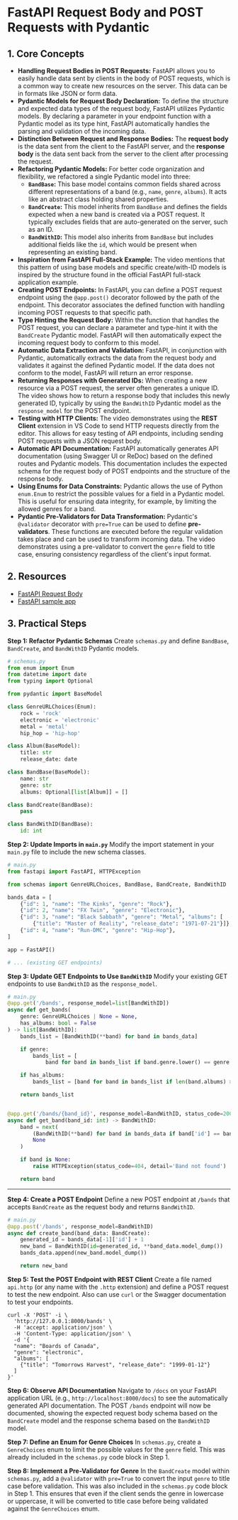 # FastAPI Request Body and POST Requests with Pydantic

## 1. Core Concepts

- **Handling Request Bodies in POST Requests:** FastAPI allows you to easily handle data sent by clients in the body of POST requests, which is a common way to create new resources on the server. This data can be in formats like JSON or form data.
- **Pydantic Models for Request Body Declaration:** To define the structure and expected data types of the request body, FastAPI utilizes Pydantic models. By declaring a parameter in your endpoint function with a Pydantic model as its type hint, FastAPI automatically handles the parsing and validation of the incoming data.
- **Distinction Between Request and Response Bodies:** The **request body** is the data sent from the client to the FastAPI server, and the **response body** is the data sent back from the server to the client after processing the request.
- **Refactoring Pydantic Models:** For better code organization and flexibility, we refactored a single Pydantic model into three:
  - **`BandBase`:** This base model contains common fields shared across different representations of a band (e.g., `name`, `genre`, `albums`). It acts like an abstract class holding shared properties.
  - **`BandCreate`:** This model inherits from `BandBase` and defines the fields expected when a new band is created via a POST request. It typically excludes fields that are auto-generated on the server, such as an ID.
  - **`BandWithID`:** This model also inherits from `BandBase` but includes additional fields like the `id`, which would be present when representing an existing band.
- **Inspiration from FastAPI Full-Stack Example:** The video mentions that this pattern of using base models and specific create/with-ID models is inspired by the structure found in the official FastAPI full-stack application example.
- **Creating POST Endpoints:** In FastAPI, you can define a POST request endpoint using the `@app.post()` decorator followed by the path of the endpoint. This decorator associates the defined function with handling incoming POST requests to that specific path.
- **Type Hinting the Request Body:** Within the function that handles the POST request, you can declare a parameter and type-hint it with the `BandCreate` Pydantic model. FastAPI will then automatically expect the incoming request body to conform to this model.
- **Automatic Data Extraction and Validation:** FastAPI, in conjunction with Pydantic, automatically extracts the data from the request body and validates it against the defined Pydantic model. If the data does not conform to the model, FastAPI will return an error response.
- **Returning Responses with Generated IDs:** When creating a new resource via a POST request, the server often generates a unique ID. The video shows how to return a response body that includes this newly generated ID, typically by using the `BandWithID` Pydantic model as the `response_model` for the POST endpoint.
- **Testing with HTTP Clients:** The video demonstrates using the **REST Client** extension in VS Code to send HTTP requests directly from the editor. This allows for easy testing of API endpoints, including sending POST requests with a JSON request body.
- **Automatic API Documentation:** FastAPI automatically generates API documentation (using Swagger UI or ReDoc) based on the defined routes and Pydantic models. This documentation includes the expected schema for the request body of POST endpoints and the structure of the response body.
- **Using Enums for Data Constraints:** Pydantic allows the use of Python `enum.Enum` to restrict the possible values for a field in a Pydantic model. This is useful for ensuring data integrity, for example, by limiting the allowed genres for a band.
- **Pydantic Pre-Validators for Data Transformation:** Pydantic's `@validator` decorator with `pre=True` can be used to define **pre-validators**. These functions are executed before the regular validation takes place and can be used to transform incoming data. The video demonstrates using a pre-validator to convert the `genre` field to title case, ensuring consistency regardless of the client's input format.

## 2. Resources

- [FastAPI Request Body](https://fastapi.tiangolo.com/tutorial/body/)
- [FastAPI sample app](https://github.com/fastapi/full-stack-fastapi-template)

## 3. Practical Steps

**Step 1: Refactor Pydantic Schemas**
Create `schemas.py` and define `BandBase`, `BandCreate`, and `BandWithID` Pydantic models.

```python
# schemas.py
from enum import Enum
from datetime import date
from typing import Optional

from pydantic import BaseModel

class GenreURLChoices(Enum):
    rock = 'rock'
    electronic = 'electronic'
    metal = 'metal'
    hip_hop = 'hip-hop'

class Album(BaseModel):
    title: str
    release_date: date

class BandBase(BaseModel):
    name: str
    genre: str
    albums: Optional[list[Album]] = []

class BandCreate(BandBase):
    pass

class BandWithID(BandBase):
    id: int
```

**Step 2: Update Imports in `main.py`**
Modify the import statement in your `main.py` file to include the new schema classes.

```python
# main.py
from fastapi import FastAPI, HTTPException

from schemas import GenreURLChoices, BandBase, BandCreate, BandWithID

bands_data = [
    {"id": 1, "name": "The Kinks", "genre": "Rock"},
    {"id": 2, "name": "FX Twin", "genre": "Electronic"},
    {"id": 3, "name": "Black Sabbath", "genre": "Metal", "albums": [
        {"title": "Master of Reality", "release_date": "1971-07-21"}]},
    {"id": 4, "name": "Run-DMC", "genre": "Hip-Hop"},
]

app = FastAPI()

# ... (existing GET endpoints)
```

**Step 3: Update GET Endpoints to Use `BandWithID`**
Modify your existing GET endpoints to use `BandWithID` as the `response_model`.

```python
# main.py
@app.get('/bands', response_model=list[BandWithID])
async def get_bands(
    genre: GenreURLChoices | None = None,
    has_albums: bool = False
) -> list[BandWithID]:
    bands_list = [BandWithID(**band) for band in bands_data]

    if genre:
        bands_list = [
            band for band in bands_list if band.genre.lower() == genre.value]

    if has_albums:
        bands_list = [band for band in bands_list if len(band.albums) > 0]

    return bands_list


@app.get('/bands/{band_id}', response_model=BandWithID, status_code=200)
async def get_band(band_id: int) -> BandWithID:
    band = next(
        (BandWithID(**band) for band in bands_data if band['id'] == band_id),
        None
    )

    if band is None:
        raise HTTPException(status_code=404, detail='Band not found')

    return band
```

---

**Step 4: Create a POST Endpoint**
Define a new POST endpoint at `/bands` that accepts `BandCreate` as the request body and returns `BandWithID`.

```python
# main.py
@app.post('/bands', response_model=BandWithID)
async def create_band(band_data: BandCreate):
    generated_id = bands_data[-1]['id'] + 1
    new_band = BandWithID(id=generated_id, **band_data.model_dump())
    bands_data.append(new_band.model_dump())

    return new_band
```

**Step 5: Test the POST Endpoint with REST Client**
Create a file named `api.http` (or any name with the `.http` extension) and define a POST request to test the new endpoint. Also can use `curl` or the Swagger documentation to test your endpoints.

```shell
curl -X 'POST' -i \
  'http://127.0.0.1:8000/bands' \
  -H 'accept: application/json' \
  -H 'Content-Type: application/json' \
  -d '{
  "name": "Boards of Canada",
  "genre": "electronic",
  "albums": [
    {"title": "Tomorrows Harvest", "release_date": "1999-01-12"}
  ]
}'
```

**Step 6: Observe API Documentation**
Navigate to `/docs` on your FastAPI application URL (e.g., `http://localhost:8000/docs`) to see the automatically generated API documentation. The POST `/bands` endpoint will now be documented, showing the expected request body schema based on the `BandCreate` model and the response schema based on the `BandWithID` model.

**Step 7: Define an Enum for Genre Choices**
In `schemas.py`, create a `GenreChoices` enum to limit the possible values for the `genre` field. This was already included in the `schemas.py` code block in Step 1.

**Step 8: Implement a Pre-Validator for Genre**
In the `BandCreate` model within `schemas.py`, add a `@validator` with `pre=True` to convert the input `genre` to title case before validation. This was also included in the `schemas.py` code block in Step 1. This ensures that even if the client sends the genre in lowercase or uppercase, it will be converted to title case before being validated against the `GenreChoices` enum.
